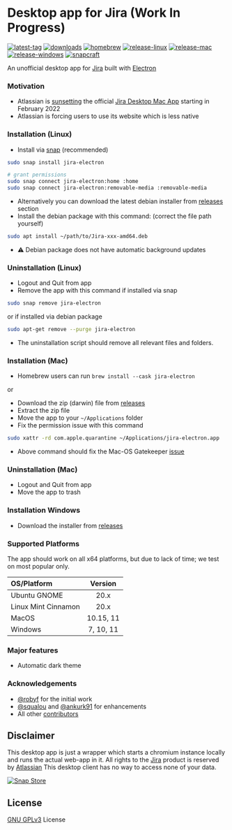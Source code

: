 # Desktop app for Jira (Work In Progress)

[![latest-tag](https://badgen.net/github/release/adrianjagielak/jira-electron)](https://github.com/adrianjagielak/jira-electron/releases)
[![downloads](https://img.shields.io/github/downloads/adrianjagielak/jira-electron/total?cacheSeconds=3600)](https://somsubhra.github.io/github-release-stats/?username=adrianjagielak&repository=jira-electron&page=1&per_page=30)
[![homebrew](https://badgen.net/homebrew/cask/dy/jira-electron)](https://formulae.brew.sh/cask/jira-electron)
[![release-linux](https://github.com/adrianjagielak/jira-electron/actions/workflows/release-linux.yml/badge.svg)](https://github.com/adrianjagielak/jira-electron/actions/workflows/release-linux.yml)
[![release-mac](https://github.com/adrianjagielak/jira-electron/actions/workflows/release-mac.yml/badge.svg)](https://github.com/adrianjagielak/jira-electron/actions/workflows/release-mac.yml)
[![release-windows](https://github.com/adrianjagielak/jira-electron/actions/workflows/release-windows.yml/badge.svg)](https://github.com/adrianjagielak/jira-electron/actions/workflows/release-windows.yml)
[![snapcraft](https://snapcraft.io/jira-electron/badge.svg)](https://snapcraft.io/jira-electron)

An unofficial desktop app for [Jira](https://jira.com) built
with [Electron](https://www.electronjs.org/apps/jira-electron)

### Motivation

* Atlassian is [sunsetting](https://community.atlassian.com/t5/Jira-Mobile-Apps-articles/Announcement-Sunsetting-the-Jira-Cloud-for-Mac-App/ba-p/1911778) the official [Jira Desktop Mac App](https://apps.apple.com/us/app/jira-cloud-by-atlassian/id1475897096) starting in February
  2022
* Atlassian is forcing users to use its website which is less native

### Installation (Linux)

* Install via [snap](https://snapcraft.io/jira-electron) (recommended)

```bash
sudo snap install jira-electron

# grant permissions 
sudo snap connect jira-electron:home :home
sudo snap connect jira-electron:removable-media :removable-media
```

* Alternatively you can download the latest debian installer from
  [releases](https://github.com/adrianjagielak/jira-electron/releases/latest) section
* Install the debian package with this command: (correct the file path yourself)

```bash
sudo apt install ~/path/to/Jira-xxx-amd64.deb
```

* :warning: Debian package does not have automatic background updates

### Uninstallation (Linux)

* Logout and Quit from app
* Remove the app with this command if installed via snap

```bash
sudo snap remove jira-electron
```

or if installed via debian package

```bash
sudo apt-get remove --purge jira-electron
```

* The uninstallation script should remove all relevant files and folders.

### Installation (Mac)

* Homebrew users can run `brew install --cask jira-electron`

or

* Download the zip (darwin) file from [releases](https://github.com/adrianjagielak/jira-electron/releases/latest)
* Extract the zip file
* Move the app to your `~/Applications` folder
* Fix the permission issue with this command

```bash
sudo xattr -rd com.apple.quarantine ~/Applications/jira-electron.app
```

* Above command should fix the Mac-OS Gatekeeper [issue](https://apple.stackexchange.com/questions/262355/)

### Uninstallation (Mac)

* Logout and Quit from app
* Move the app to trash

### Installation Windows 

* Download the installer from [releases](https://github.com/adrianjagielak/jira-electron/releases/latest)

### Supported Platforms

The app should work on all x64 platforms, but due to lack of time; we test on most popular only.

| OS/Platform         |  Version  |
|:--------------------|:---------:|
| Ubuntu GNOME        |   20.x    |
| Linux Mint Cinnamon |   20.x    |
| MacOS               | 10.15, 11 |
| Windows             | 7, 10, 11 |

### Major features

* Automatic dark theme

### Acknowledgements

* [@robyf](https://github.com/robyf/google-chat-linux) for the initial work
* [@squalou](https://github.com/squalou/google-chat-linux) and [@ankurk91](https://github.com/ankurk91/google-chat-electron) for enhancements
* All other [contributors](https://github.com/adrianjagielak/jira-electron/graphs/contributors)

## Disclaimer

This desktop app is just a wrapper which starts a chromium instance locally and runs the actual web-app in it. All
rights to the [Jira](https://jira.com) product is reserved by
[Atlassian](https://en.wikipedia.org/wiki/Atlassian)
This desktop client has no way to access none of your data.

[![Snap Store](https://snapcraft.io/static/images/badges/en/snap-store-black.svg)](https://snapcraft.io/jira-electron)

## License

[GNU GPLv3](LICENSE.txt) License
